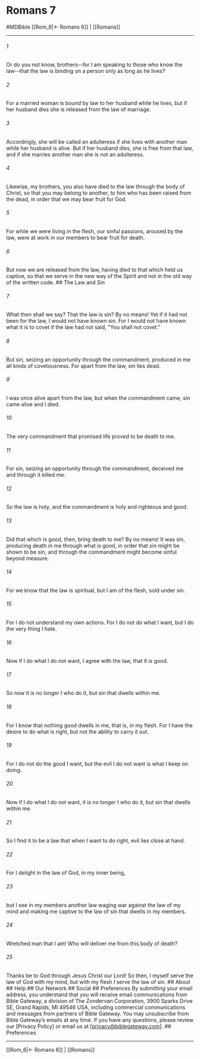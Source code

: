 # Romans 7
#MDBible
[[Rom_6|← Romans 6]] | [[Romans]]

***






###### 1 


Or do you not know, brothers--for I am speaking to those who know the law--that the law is binding on a person only as long as he lives? 





###### 2 


For a married woman is bound by law to her husband while he lives, but if her husband dies she is released from the law of marriage. 





###### 3 


Accordingly, she will be called an adulteress if she lives with another man while her husband is alive. But if her husband dies, she is free from that law, and if she marries another man she is not an adulteress. 





###### 4 


Likewise, my brothers, you also have died to the law through the body of Christ, so that you may belong to another, to him who has been raised from the dead, in order that we may bear fruit for God. 





###### 5 


For while we were living in the flesh, our sinful passions, aroused by the law, were at work in our members to bear fruit for death. 





###### 6 


But now we are released from the law, having died to that which held us captive, so that we serve in the new way of the Spirit and not in the old way of the written code. ## The Law and Sin 





###### 7 


What then shall we say? That the law is sin? By no means! Yet if it had not been for the law, I would not have known sin. For I would not have known what it is to covet if the law had not said, "You shall not covet." 





###### 8 


But sin, seizing an opportunity through the commandment, produced in me all kinds of covetousness. For apart from the law, sin lies dead. 





###### 9 


I was once alive apart from the law, but when the commandment came, sin came alive and I died. 





###### 10 


The very commandment that promised life proved to be death to me. 





###### 11 


For sin, seizing an opportunity through the commandment, deceived me and through it killed me. 





###### 12 


So the law is holy, and the commandment is holy and righteous and good. 





###### 13 


Did that which is good, then, bring death to me? By no means! It was sin, producing death in me through what is good, in order that sin might be shown to be sin, and through the commandment might become sinful beyond measure. 





###### 14 


For we know that the law is spiritual, but I am of the flesh, sold under sin. 





###### 15 


For I do not understand my own actions. For I do not do what I want, but I do the very thing I hate. 





###### 16 


Now if I do what I do not want, I agree with the law, that it is good. 





###### 17 


So now it is no longer I who do it, but sin that dwells within me. 





###### 18 


For I know that nothing good dwells in me, that is, in my flesh. For I have the desire to do what is right, but not the ability to carry it out. 





###### 19 


For I do not do the good I want, but the evil I do not want is what I keep on doing. 





###### 20 


Now if I do what I do not want, it is no longer I who do it, but sin that dwells within me. 





###### 21 


So I find it to be a law that when I want to do right, evil lies close at hand. 





###### 22 


For I delight in the law of God, in my inner being, 





###### 23 


but I see in my members another law waging war against the law of my mind and making me captive to the law of sin that dwells in my members. 





###### 24 


Wretched man that I am! Who will deliver me from this body of death? 





###### 25 


Thanks be to God through Jesus Christ our Lord! So then, I myself serve the law of God with my mind, but with my flesh I serve the law of sin. ## About ## Help ## Our Network ## Social ## Preferences By submitting your email address, you understand that you will receive email communications from Bible Gateway, a division of The Zondervan Corporation, 3900 Sparks Drive SE, Grand Rapids, MI 49546 USA, including commercial communications and messages from partners of Bible Gateway. You may unsubscribe from Bible Gateway&rsquo;s emails at any time. If you have any questions, please review our [Privacy Policy] or email us at [privacy@biblegateway.com]. ## Preferences

***

[[Rom_6|← Romans 6]] | [[Romans]]
